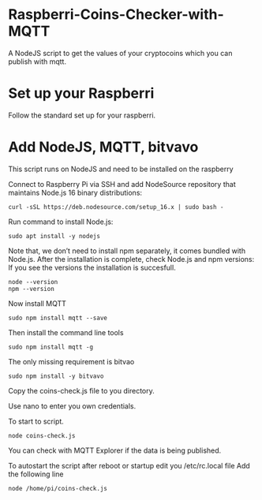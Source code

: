 # Raspberri-Coins-Checker-with-MQTT
A NodeJS script to get the values of your cryptocoins which you can publish with mqtt.

# Set up your Raspberri
Follow the standard set up for your raspberri.

# Add NodeJS, MQTT, bitvavo

This script runs on NodeJS and need to be installed on the raspberry

Connect to Raspberry Pi via SSH and add NodeSource repository that maintains Node.js 16 binary distributions:

```
curl -sSL https://deb.nodesource.com/setup_16.x | sudo bash -
```

Run command to install Node.js:
 
 ```
 sudo apt install -y nodejs
 ```
 
 Note that, we don’t need to install npm separately, it comes bundled with Node.js. After the installation is complete, check Node.js and npm versions:
 If you see the versions the installation is succesfull.
 
 ```
 node --version
 npm --version
 ```

Now install MQTT

```
sudo npm install mqtt --save
```

Then install the command line tools

```
sudo npm install mqtt -g
```

The only missing requirement is bitvao

```
sudo npm install -y bitvavo
```

Copy the coins-check.js file to you directory.

Use nano to enter you own credentials.

To start to script.

```
node coins-check.js
```

You can check with MQTT Explorer if the data is being published.

To autostart the script after reboot or startup edit you /etc/rc.local file
Add the following line

```
node /home/pi/coins-check.js
```


